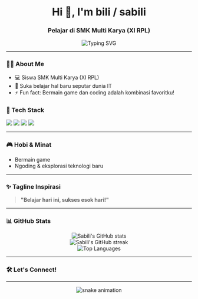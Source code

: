 <!-- Profil GitHub Keren Sabili -->

<h1 align="center">Hi 👋, I'm bili / sabili</h1>
<h3 align="center">Pelajar di SMK Multi Karya (XI RPL)</h3>

<p align="center">
  <img src="https://readme-typing-svg.demolab.com?font=Fira+Code&weight=600&size=22&pause=1000&color=007ACC&center=true&vCenter=true&width=435&lines=Welcome+to+My+GitHub;Coding+is+my+superpower!;Keep+Learning%2C+Keep+Growing" alt="Typing SVG" />
</p>

---

### 👨‍💻 About Me
- 💻 Siswa SMK Multi Karya (XI RPL)
- 🌱 Suka belajar hal baru seputar dunia IT
- ⚡ Fun fact: Bermain game dan coding adalah kombinasi favoritku!

### 🚀 Tech Stack
<p>
  <img src="https://img.shields.io/badge/PHP-777BB4?style=for-the-badge&logo=php&logoColor=white"/>
  <img src="https://img.shields.io/badge/HTML5-E34F26?style=for-the-badge&logo=html5&logoColor=white"/>
  <img src="https://img.shields.io/badge/CSS3-1572B6?style=for-the-badge&logo=css3&logoColor=white"/>
  <img src="https://img.shields.io/badge/Bootstrap-563D7C?style=for-the-badge&logo=bootstrap&logoColor=white"/>
</p>

---

### 🎮 Hobi & Minat
- Bermain game
- Ngoding & eksplorasi teknologi baru

---

### ✨ Tagline Inspirasi
> **"Belajar hari ini, sukses esok hari!"**

---

### 📊 GitHub Stats

<p align="center">
  <img src="https://github-readme-stats.vercel.app/api?username=bbiliasegeboy09&show_icons=true&theme=tokyonight" alt="Sabili's GitHub stats" />
  <br>
  <img src="https://github-readme-streak-stats.herokuapp.com/?user=bbiliasegeboy09&theme=tokyonight" alt="Sabili's GitHub streak" />
  <br>
  <img src="https://github-readme-stats.vercel.app/api/top-langs/?username=bbiliasegeboy09&layout=compact&theme=tokyonight" alt="Top Languages" />
</p>

---

### 🛠️ Let's Connect!
<!-- Tambahkan sosial media kamu di sini (LinkedIn, Instagram, dsb) -->

---

<p align="center">
  <img src="https://github.com/bbiliasegeboy09/bbiliasegeboy09/blob/output/github-contribution-grid-snake.svg" alt="snake animation" />
</p>
